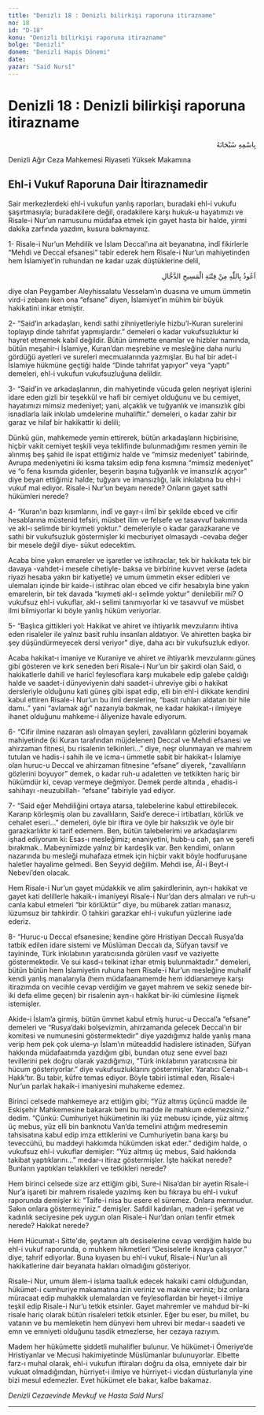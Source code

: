 ```yaml
---
title: "Denizli 18 : Denizli bilirkişi raporuna itirazname"
no: 18
id: "D-18"
konu: "Denizli bilirkişi raporuna itirazname"
bolge: "Denizli"
donem: "Denizli Hapis Dönemi"
date: 
yazar: "Said Nursî"
---
```


# Denizli 18 : Denizli bilirkişi raporuna itirazname

<p class="arabic" dir="rtl" title="Meal: “Her türlü noksan sıfatlardan yüce olan Allah’ın adıyla.”">بِاسْمِهِ سُبْحَانَهُ</p>

<p class="takdim">Denizli Ağır Ceza Mahkemesi Riyaseti Yüksek Makamına</p>

## Ehl-i Vukuf Raporuna Dair İtiraznamedir

Sair merkezlerdeki ehl-i vukufun yanlış raporları, buradaki ehl-i vukufu şaşırtmasıyla; buradakilere değil, oradakilere karşı hukuk-u hayatımızı ve Risale-i Nur’un namusunu müdafaa etmek için gayet hasta bir halde, yirmi dakika zarfında yazdım, kusura bakmayınız.

1- Risale-i Nur’un Mehdilik ve İslam Deccal’ına ait beyanatına, indî fikirlerle “Mehdi ve Deccal efsanesi” tabir ederek hem Risale-i Nur’un mahiyetinden hem İslamiyet’in ruhundan ne kadar uzak düştüklerine delil,

<p class="arabic" dir="rtl" title="Meal: “Mesih Deccal fitnesinden Allah’a sığınırım.”">اَعُوذُ بِاللّٰهِ مِنْ فِتْنَةِ الْمَسِيحِ الدَّجَّالِ</p>

diye olan Peygamber Aleyhissalatu Vesselam’ın duasına ve umum ümmetin vird-i zebanı iken ona “efsane” diyen, İslamiyet’in mühim bir büyük hakikatini inkar etmiştir.

2- “Said’in arkadaşları, kendi sathi zihniyetleriyle hizbu’l-Kuran surelerini toplayıp dinde tahrifat yapmışlardır.” demeleri o kadar vukufsuzluktur ki hayret etmemek kabil değildir. Bütün ümmette enamlar ve hizbler namında, bütün meşahir-i İslamiye, Kuran’dan meşrebine ve mesleğine daha nurlu gördüğü ayetleri ve sureleri mecmualarında yazmışlar. Bu hal bir adet-i İslamiye hükmüne geçtiği halde “Dinde tahrifat yapıyor” veya “yaptı” demeleri, ehl-i vukufun vukufsuzluğuna delildir.

3- “Said’in ve arkadaşlarının, din mahiyetinde vücuda gelen neşriyat işlerini idare eden gizli bir teşekkül ve hafi bir cemiyet olduğunu ve bu cemiyet, hayatımızı mimsiz medeniyet; yani, alçaklık ve tuğyanlık ve imansızlık gibi isnadlarla laik inkılab umdelerine muhaliftir.” demeleri, o kadar zahir bir garaz ve hilaf bir hakikattir ki delili;

Dünkü gün, mahkemede yemin ettirerek, bütün arkadaşların hiçbirisine, hiçbir vakit cemiyet teşkili veya teklifinde bulunmadığımı resmen yemin ile alınmış beş şahid ile ispat ettiğimiz halde ve “mimsiz medeniyet” tabirinde, Avrupa medeniyetini iki kısma taksim edip fena kısmına “mimsiz medeniyet” ve “o fena kısımda gidenler, beşerin başına tuğyanlık ve imansızlık açıyor” diye beyan ettiğimiz halde; tuğyanı ve imansızlığı, laik inkılabına bu ehl-i vukuf mal ediyor. Risale-i Nur’un beyanı nerede? Onların gayet sathi hükümleri nerede?

4- “Kuran’ın bazı kısımlarını, indî ve gayr-ı ilmî bir şekilde ebced ve cifir hesablarına müstenid tefsiri, müsbet ilim ve felsefe ve tasavvuf bakımında ve akl-ı selimde bir kıymeti yoktur.” demeleriyle o kadar garazkarane ve sathi bir vukufsuzluk göstermişler ki mecburiyet olmasaydı -cevaba değer bir mesele değil diye- sükut edecektim.

Acaba bine yakın emareler ve işaretler ve istihraclar, tek bir hakikata tek bir davaya -vahdet-i mesele cihetiyle- baksa ve birbirine kuvvet verse (adeta riyazi hesaba yakın bir katiyetle) ve umum ümmetin ekser edibleri ve ulemaları içinde bir kaide-i istihrac olan ebced ve cifir hesabıyla bine yakın emarelerin, bir tek davada “kıymeti akl-ı selimde yoktur” denilebilir mi? O vukufsuz ehl-i vukuflar, akl-ı selimi tanımıyorlar ki ve tasavvuf ve müsbet ilmi bilmiyorlar ki böyle yanlış hüküm veriyorlar.

5- “Başlıca gittikleri yol: Hakikat ve ahiret ve ihtiyarlık mevzularını ihtiva eden risaleler ile yalnız basit ruhlu insanları aldatıyor. Ve ahiretten başka bir şey düşündürmeyecek dersi veriyor” diye, daha acı bir vukufsuzluk ediyor.

Acaba hakikat-ı imaniye ve Kuraniye ve ahiret ve ihtiyarlık mevzularını güneş gibi gösteren ve kırk seneden beri Risale-i Nur’un bir şakirdi olan Said, o hakikatlerle dahilî ve haricî feylesoflara karşı mukabele edip galebe çaldığı halde ve saadet-i dünyeviyenin dahi saadet-i uhreviye gibi o hakikat dersleriyle olduğunu kati güneş gibi ispat edip, elli bin ehl-i dikkate kendini kabul ettiren Risale-i Nur’un bu ilmî derslerine, “basit ruhları aldatan bir hile damı..” yani “avlamak ağı” nazarıyla bakmak, ne kadar hakikat-ı ilmiyeye ihanet olduğunu mahkeme-i âliyenize havale ediyorum.

6- “Cifir ilmine nazaran aslı olmayan şeyleri, zavallıların gözlerini boyamak mahiyetinde (ki Kuran tarafından müjdelenen) Deccal ve Mehdi efsanesi ve ahirzaman fitnesi, bu risalenin telkinleri...” diye, neşr olunmayan ve mahrem tutulan ve hadis-i sahih ile ve icma-ı ümmetle sabit bir hakikat-ı İslamiye olan huruc-u Deccal ve ahirzaman fitnesine “efsane” diyerek, “zavallıların gözlerini boyuyor” demek, o kadar ruh-u adaletten ve tetkikten hariç bir hükümdür ki, cevap vermeye değmiyor. Demek perde altında , ehadis-i sahihayı -neuzubillah- “efsane” tabiriyle yad ediyor.

7- “Said eğer Mehdiliğini ortaya atarsa, talebelerine kabul ettirebilecek. Kararıp körleşmiş olan bu zavallıların, Said’e derece-i irtibatları, körlük ve cehalet eseri...” demeleri, öyle bir iftira ve öyle bir haksızlık ve öyle bir garazkarlıktır ki tarif edemem. Ben, bütün talebelerimi ve arkadaşlarımı işhad ediyorum ki: Esas-ı mesleğimiz; enaniyetini, hubb-u cah, şan ve şerefi bırakmak.. Mabeynimizde yalnız bir kardeşlik var. Ben kendimi, onların nazarında bu mesleği muhafaza etmek için hiçbir vakit böyle hodfuruşane haletler hayalime gelmedi. Ben Seyyid değilim. Mehdi ise, Âl-i Beyt-i Nebevi’den olacak.

Hem Risale-i Nur’un gayet müdakkik ve alim şakirdlerinin, ayn-ı hakikat ve gayet kati delillerle hakaik-ı imaniyeyi Risale-i Nur’dan ders almaları ve ruh-u canla kabul etmeleri “bir körlüktür” diye, bu mübarek zatları manasız, lüzumsuz bir tahkirdir. O tahkiri garazkar ehl-i vukufun yüzlerine iade ederiz.

8- “Huruc-u Deccal efsanesine; kendine göre Hristiyan Deccalı Rusya’da tatbik edilen idare sistemi ve Müslüman Deccalı da, Süfyan tavsif ve tayininde, Türk inkılabının yaratıcısında görülen vasıf ve vaziyette göstermektedir. Ve sui kasd-ı telkinat izhar etmiş bulunmaktadır.” demeleri, bütün bütün hem İslamiyetin ruhuna hem Risale-i Nur’un mesleğine muhalif kendi yanlış manalarıyla (hem müdafaanamemde hem iddianameye karşı itirazımda on vecihle cevap verdiğim ve gayet mahrem ve sekiz senede bir-iki defa elime geçen) bir risalenin ayn-ı hakikat bir-iki cümlesine ilişmek istemişler.

Akide-i İslam’a girmiş, bütün ümmet kabul etmiş huruc-u Deccal’a “efsane” demeleri ve “Rusya’daki bolşevizmin, ahirzamanda gelecek Deccal’ın bir komitesi ve numunesini göstermektedir” diye yazdığımız halde yanlış mana verip hem pek çok ulema-yı İslam’ın müteaddid hadislere istinaden, Süfyan hakkında müdafaatımda yazdığım gibi, bundan otuz sene evvel bazı tevillerini pek doğru olarak yazdığımızı, “Türk inkılabının yaratıcısına bir hücum gösteriyorlar.” diye vukufsuzluklarını göstermişler. Yaratıcı Cenab-ı Hakk’tır. Bu tabir, küfre temas ediyor. Böyle tabiri istimal eden, Risale-i Nur’un parlak hakaik-i imaniyesini muhakeme edemez.

Birinci celsede mahkemeye arz ettiğim gibi; “Yüz altmış üçüncü madde ile Eskişehir Mahkemesine bakarak beni bu madde ile mahkum edemezsiniz.” dedim. “Çünkü: Cumhuriyet hükümetinin iki yüz mebusu içinde, yüz altmış üç mebus, yüz elli bin banknotu Van’da temelini attığım medresemin tahsisatına kabul edip imza ettiklerini ve Cumhuriyetin bana karşı bu teveccühü, bu maddeyi hakkımda hükümden iskat eder.” dediğim halde, o vukufsuz ehl-i vukuflar demişler: “Yüz altmış üç mebus, Said hakkında takibat yaptıklarını...” medar-ı itiraz göstermişler. İşte hakikat nerede? Bunların yaptıkları telakkileri ve tetkikleri nerede?

Hem birinci celsede size arz ettiğim gibi, Sure-i Nisa’dan bir ayetin Risale-i Nur’a işareti bir mahrem risalede yazılmış iken bu fıkraya bu ehl-i vukuf raporunda demişler ki: “Taife-i nisa bu esere el süremez. Onlara memnudur. Sakın onlara göstermeyiniz.” demişler. Safdil kadınları, maden-i şefkat ve kadınlık seciyesine pek uygun olan Risale-i Nur’dan onları tenfir etmek nerede? Hakikat nerede?

Hem Hücumat-ı Sitte'de, şeytanın altı desiselerine cevap verdiğim halde bu ehl-i vukuf raporunda, o muhkem hikmetleri “Desiselerle iknaya çalışıyor.” diye, tahrif ediyorlar. Buna kıyasen bu ehl-i vukuf, Risale-i Nur’un ali hakikatlerine dair beyanata hakları olmadığını gösteriyor.

Risale-i Nur, umum âlem-i islama taalluk edecek hakaiki cami olduğundan, hükümet-i cumhuriye makamatına izin veriniz ve makine veriniz; biz onlara müracaat edip muhakkik ulemalardan ve feylesoflardan bir heyet-i ilmiye teşkil edip Risale-i Nur’u tetkik etsinler. Gayet mahremler ve mahdud bir-iki risale hariç olarak bütün risaleleri tetkik etsinler. Eğer bu eser, bu millet, bu vatanın ve bu memleketin hem dünyevi hem uhrevi bir medar-ı saadeti ve emn ve emniyeti olduğunu tasdik etmezlerse, her cezaya razıyım.

Madem her hükümette şiddetli muhalifler bulunur. Ve hükümet-i Ömeriye’de Hristiyanlar ve Mecusi hakimiyetinde Müslümanlar bulunuyorlar. Elbette farz-ı muhal olarak, ehl-i vukufun iftiraları doğru da olsa, emniyete dair bir vukuat olmadığından, hürriyet-i ilmiye ve hürriyet-i vicdan düsturlarıyla yine bizi mesul edemezler. Evet hükümet ele bakar, kalbe bakamaz.

*Denizli Cezaevinde*
*Mevkuf ve Hasta*
*Said Nursî*

***
